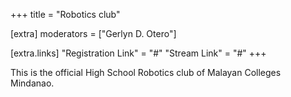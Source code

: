 +++
title = "Robotics club"

[extra]
moderators = ["Gerlyn D. Otero"]

[extra.links]
"Registration Link" = "#"
"Stream Link" = "#"
+++

This is the official High School Robotics club of Malayan Colleges Mindanao.